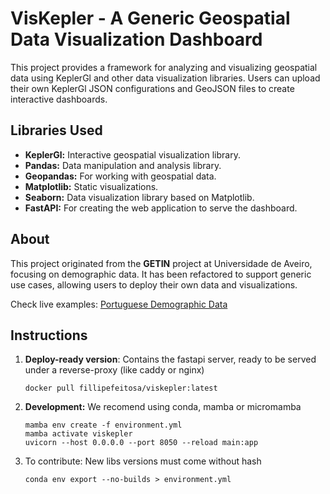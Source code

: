 # VisKepler - A Generic Geospatial Data Visualization Dashboard

This project provides a framework for analyzing and visualizing geospatial data using KeplerGl and other data visualization libraries. Users can upload their own KeplerGl JSON configurations and GeoJSON files to create interactive dashboards.

## Libraries Used

- **KeplerGl:** Interactive geospatial visualization library.
- **Pandas:** Data manipulation and analysis library.
- **Geopandas:** For working with geospatial data.
- **Matplotlib:** Static visualizations.
- **Seaborn:** Data visualization library based on Matplotlib.
- **FastAPI:** For creating the web application to serve the dashboard.

## About

This project originated from the **GETIN** project at Universidade de Aveiro, focusing on demographic data. It has been refactored to support generic use cases, allowing users to deploy their own data and visualizations.

Check live examples:
[Portuguese Demographic Data](https://dcspt-getin.ua.pt/kepler-pt-demo/)

## Instructions

1. **Deploy-ready version**:
   Contains the fastapi server, ready to be served under a reverse-proxy (like caddy or nginx)
   ```shell
   docker pull fillipefeitosa/viskepler:latest
   ```
2. **Development:**
   We recomend using conda, mamba or micromamba

   ```shell
   mamba env create -f environment.yml
   mamba activate viskepler
   uvicorn --host 0.0.0.0 --port 8050 --reload main:app
   ```

3. To contribute:
   New libs versions must come without hash
   ```shell
   conda env export --no-builds > environment.yml
   ```
